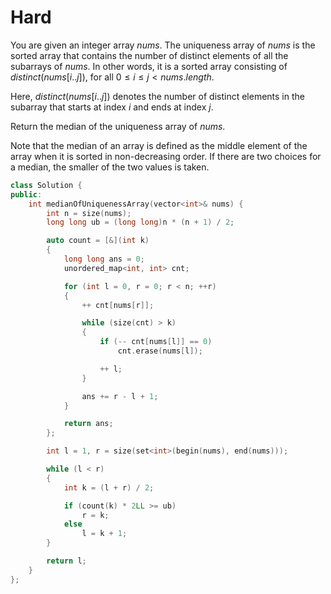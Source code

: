 # Hard

You are given an integer array $nums$. The uniqueness array of $nums$ is the sorted array that contains the number of distinct elements of all the subarrays of $nums$. In other words, it is a sorted array consisting of $distinct(nums[i..j])$, for all $0 \leq i \leq j < nums.length$.

Here, $distinct(nums[i..j])$ denotes the number of distinct elements in the subarray that starts at index $i$ and ends at index $j$.

Return the median of the uniqueness array of $nums$.

Note that the median of an array is defined as the middle element of the array when it is sorted in non-decreasing order. If there are two choices for a median, the smaller of the two values is taken.

```cpp
class Solution {
public:
    int medianOfUniquenessArray(vector<int>& nums) {
        int n = size(nums);
        long long ub = (long long)n * (n + 1) / 2;

        auto count = [&](int k)
        {
            long long ans = 0;
            unordered_map<int, int> cnt;

            for (int l = 0, r = 0; r < n; ++r)
            {
                ++ cnt[nums[r]];

                while (size(cnt) > k)
                {
                    if (-- cnt[nums[l]] == 0)
                        cnt.erase(nums[l]);

                    ++ l;
                }

                ans += r - l + 1;
            }

            return ans;
        };

        int l = 1, r = size(set<int>(begin(nums), end(nums)));

        while (l < r)
        {
            int k = (l + r) / 2;

            if (count(k) * 2LL >= ub)
                r = k;
            else
                l = k + 1;
        }

        return l;
    }
};
```
